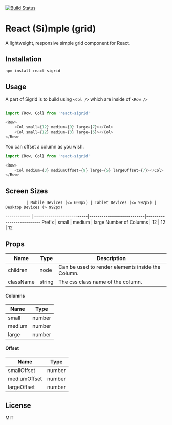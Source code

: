 [![Build Status](https://travis-ci.org/sihaelov/react-sigrid.svg?branch=master)](https://travis-ci.org/sihaelov/react-sigrid)

# React (Si)mple (grid)

A lightweight, responsive simple grid component for React.

## Installation

```js
npm install react-sigrid
```

## Usage

A part of Sigrid is to build using `<Col />` which are inside of `<Row />`

```js

import {Row, Col} from 'react-sigrid'

<Row>
    <Col small={12} medium={9} large={7}></Col>
    <Col small={12} medium={3} large={5}></Col>
</Row>
```

You can offset a column as you wish.

```js
import {Row, Col} from 'react-sigrid'

<Row>
    <Col medium={3} mediumOffset={9} large={5} largeOffset={7}></Col>
</Row>
```

## Screen Sizes

             | Mobile Devices (<= 600px) | Tablet Devices (<= 992px) | Desktop Devices (> 992px)
------------ | --------------------------|---------------------------|--------------------------
Prefix       | small                     | medium                    | large
Number of Columns | 12                   | 12                        | 12


## Props

Name         | Type | Description
-------------|------|------------ 
children     |node  | Can be used to render elements inside the Column.
className    |string| The css class name of the column.


#### Columns

Name   | Type |
-------|------| 
small  |number|
medium |number|
large  |number|


#### Offset

Name         | Type 
-------------|------
smallOffset  |number
mediumOffset |number
largeOffset  |number


## License

MIT
